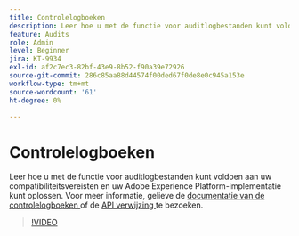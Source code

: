 ```yaml
---
title: Controlelogboeken
description: Leer hoe u met de functie voor auditlogbestanden kunt voldoen aan uw compatibiliteitsvereisten en uw Adobe Experience Platform-implementatie kunt oplossen.
feature: Audits
role: Admin
level: Beginner
jira: KT-9934
exl-id: af2c7ec3-82bf-43e9-8b52-f90a39e72926
source-git-commit: 286c85aa88d44574f00ded67f0de8e0c945a153e
workflow-type: tm+mt
source-wordcount: '61'
ht-degree: 0%

---
```


# Controlelogboeken

Leer hoe u met de functie voor auditlogbestanden kunt voldoen aan uw compatibiliteitsvereisten en uw Adobe Experience Platform-implementatie kunt oplossen. Voor meer informatie, gelieve de [ documentatie van de controlelogboeken ](https://experienceleague.adobe.com/docs/experience-platform/landing/governance-privacy-security/audit-logs/overview.html?lang=nl-NL) of de [ API verwijzing ](https://developer.adobe.com/experience-platform-apis/references/audit-query/) te bezoeken.

>[!VIDEO](https://video.tv.adobe.com/v/341450?learn=on&enablevpops)

